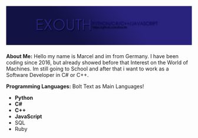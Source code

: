 ![](images/github1.png)
---
<!---->
**About Me:**
Hello my name is Marcel and im from Germany. I have been coding since 2016, but already showed before that Interest
on the World of Machines. Im still going to School and after that i want to work as a Software Developer in C# or C++.

**Programming Languages:**
Bolt Text as Main Languages!
- **Python**
- **C#**
- **C++**
- **JavaScript**
- SQL
- Ruby
